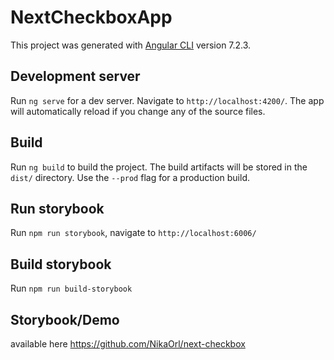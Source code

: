 # NextCheckboxApp

This project was generated with [Angular CLI](https://github.com/angular/angular-cli) version 7.2.3.

## Development server

Run `ng serve` for a dev server. Navigate to `http://localhost:4200/`. The app will automatically reload if you change any of the source files.

## Build

Run `ng build` to build the project. The build artifacts will be stored in the `dist/` directory. Use the `--prod` flag for a production build.

## Run storybook

Run `npm run storybook`, navigate to `http://localhost:6006/`

## Build storybook

Run `npm run build-storybook`

## Storybook/Demo

available here https://github.com/NikaOrl/next-checkbox
